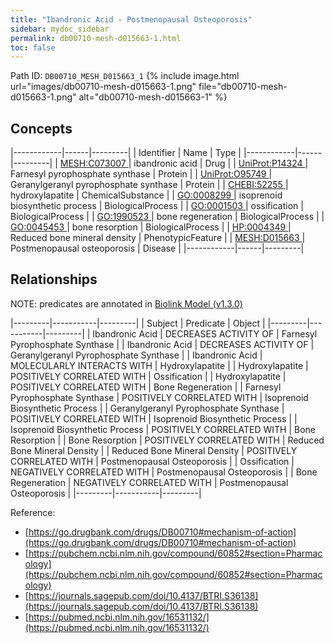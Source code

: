 ```yaml
---
title: "Ibandronic Acid - Postmenopausal Osteoporosis"
sidebar: mydoc_sidebar
permalink: db00710-mesh-d015663-1.html
toc: false 
---
```



Path ID: `DB00710_MESH_D015663_1`
{% include image.html url="images/db00710-mesh-d015663-1.png" file="db00710-mesh-d015663-1.png" alt="db00710-mesh-d015663-1" %}

## Concepts

|------------|------|---------|
| Identifier | Name | Type    |
|------------|------|---------|
| <a href="https://identifiers.org/MESH:C073007">MESH:C073007 </a> | ibandronic acid | Drug |
| <a href="https://identifiers.org/UniProt:P14324">UniProt:P14324 </a> | Farnesyl pyrophosphate synthase | Protein |
| <a href="https://identifiers.org/UniProt:O95749">UniProt:O95749 </a> | Geranylgeranyl pyrophosphate synthase | Protein |
| <a href="https://identifiers.org/CHEBI:52255">CHEBI:52255 </a> | hydroxylapatite | ChemicalSubstance |
| <a href="https://identifiers.org/GO:0008299">GO:0008299 </a> | isoprenoid biosynthetic process | BiologicalProcess |
| <a href="https://identifiers.org/GO:0001503">GO:0001503 </a> | ossification | BiologicalProcess |
| <a href="https://identifiers.org/GO:1990523">GO:1990523 </a> | bone regeneration | BiologicalProcess |
| <a href="https://identifiers.org/GO:0045453">GO:0045453 </a> | bone resorption | BiologicalProcess |
| <a href="https://identifiers.org/HP:0004349">HP:0004349 </a> | Reduced bone mineral density | PhenotypicFeature |
| <a href="https://identifiers.org/MESH:D015663">MESH:D015663 </a> | Postmenopausal osteoporosis | Disease |
|------------|------|---------|

## Relationships


NOTE: predicates are annotated in <a href="https://github.com/biolink/biolink-model/releases/tag/v1.3.0">Biolink Model (v1.3.0)</a>

|---------|-----------|---------|
| Subject | Predicate | Object  |
|---------|-----------|---------|
| Ibandronic Acid | DECREASES ACTIVITY OF | Farnesyl Pyrophosphate Synthase |
| Ibandronic Acid | DECREASES ACTIVITY OF | Geranylgeranyl Pyrophosphate Synthase |
| Ibandronic Acid | MOLECULARLY INTERACTS WITH | Hydroxylapatite |
| Hydroxylapatite | POSITIVELY CORRELATED WITH | Ossification |
| Hydroxylapatite | POSITIVELY CORRELATED WITH | Bone Regeneration |
| Farnesyl Pyrophosphate Synthase | POSITIVELY CORRELATED WITH | Isoprenoid Biosynthetic Process |
| Geranylgeranyl Pyrophosphate Synthase | POSITIVELY CORRELATED WITH | Isoprenoid Biosynthetic Process |
| Isoprenoid Biosynthetic Process | POSITIVELY CORRELATED WITH | Bone Resorption |
| Bone Resorption | POSITIVELY CORRELATED WITH | Reduced Bone Mineral Density |
| Reduced Bone Mineral Density | POSITIVELY CORRELATED WITH | Postmenopausal Osteoporosis |
| Ossification | NEGATIVELY CORRELATED WITH | Postmenopausal Osteoporosis |
| Bone Regeneration | NEGATIVELY CORRELATED WITH | Postmenopausal Osteoporosis |
|---------|-----------|---------|

Reference: 
  - [https://go.drugbank.com/drugs/DB00710#mechanism-of-action](https://go.drugbank.com/drugs/DB00710#mechanism-of-action)
  - [https://pubchem.ncbi.nlm.nih.gov/compound/60852#section=Pharmacology](https://pubchem.ncbi.nlm.nih.gov/compound/60852#section=Pharmacology)
  - [https://journals.sagepub.com/doi/10.4137/BTRI.S36138](https://journals.sagepub.com/doi/10.4137/BTRI.S36138)
  - [https://pubmed.ncbi.nlm.nih.gov/16531132/](https://pubmed.ncbi.nlm.nih.gov/16531132/)
